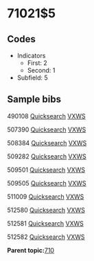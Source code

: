 # 71021$5

## Codes

-   Indicators
    -   First: 2
    -   Second: 1
-   Subfield: 5

## Sample bibs

490108 [Quicksearch](https://search.library.yale.edu/catalog/490108) [VXWS](http://prodorbis.library.yale.edu:7014/vxws/GetHoldingsService?bibId=490108)

507390 [Quicksearch](https://search.library.yale.edu/catalog/507390) [VXWS](http://prodorbis.library.yale.edu:7014/vxws/GetHoldingsService?bibId=507390)

508384 [Quicksearch](https://search.library.yale.edu/catalog/508384) [VXWS](http://prodorbis.library.yale.edu:7014/vxws/GetHoldingsService?bibId=508384)

509282 [Quicksearch](https://search.library.yale.edu/catalog/509282) [VXWS](http://prodorbis.library.yale.edu:7014/vxws/GetHoldingsService?bibId=509282)

509501 [Quicksearch](https://search.library.yale.edu/catalog/509501) [VXWS](http://prodorbis.library.yale.edu:7014/vxws/GetHoldingsService?bibId=509501)

509505 [Quicksearch](https://search.library.yale.edu/catalog/509505) [VXWS](http://prodorbis.library.yale.edu:7014/vxws/GetHoldingsService?bibId=509505)

511009 [Quicksearch](https://search.library.yale.edu/catalog/511009) [VXWS](http://prodorbis.library.yale.edu:7014/vxws/GetHoldingsService?bibId=511009)

512580 [Quicksearch](https://search.library.yale.edu/catalog/512580) [VXWS](http://prodorbis.library.yale.edu:7014/vxws/GetHoldingsService?bibId=512580)

512581 [Quicksearch](https://search.library.yale.edu/catalog/512581) [VXWS](http://prodorbis.library.yale.edu:7014/vxws/GetHoldingsService?bibId=512581)

512582 [Quicksearch](https://search.library.yale.edu/catalog/512582) [VXWS](http://prodorbis.library.yale.edu:7014/vxws/GetHoldingsService?bibId=512582)

**Parent topic:**[710](../../tags/710/710.md)

